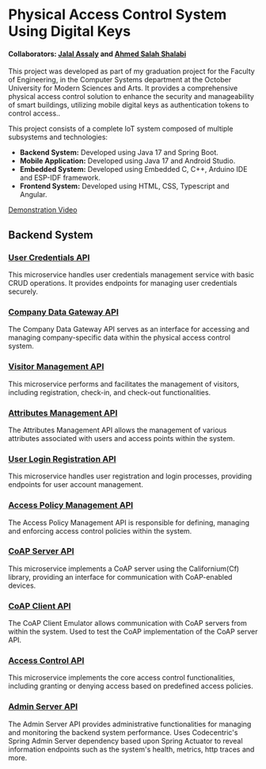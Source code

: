# Physical Access Control System Using Digital Keys
#### Collaborators: [Jalal Assaly](https://github.com/Jalal-Assaly) and [Ahmed Salah Shalabi](https://github.com/AhmedShalabi01)
This project was developed as part of my graduation project for the Faculty of Engineering, in the Computer Systems department at the October University for Modern Sciences and Arts. It provides a comprehensive physical access control solution to enhance the security and manageability of smart buildings, utilizing mobile digital keys as authentication tokens to control access.. 

This project consists of a complete IoT system composed of multiple subsystems and technologies:
- **Backend System:** Developed using Java 17 and Spring Boot.
- **Mobile Application:** Developed using Java 17 and Android Studio.
- **Embedded System:** Developed using Embedded C, C++, Arduino IDE and ESP-IDF framework.
- **Frontend System:** Developed using HTML, CSS, Typescript and Angular.

[Demonstration Video](https://drive.google.com/file/d/1fbGVf5QVrfla25-C9wlf16yCCj4XdmEq/view?usp=sharing)

## Backend System

### [User Credentials API](https://github.com/Jalal-Assaly/user-credentials-api)
This microservice handles user credentials management service with basic CRUD operations. It provides endpoints for managing user credentials securely.

### [Company Data Gateway API](https://github.com/Jalal-Assaly/company-data-gateway-api)
The Company Data Gateway API serves as an interface for accessing and managing company-specific data within the physical access control system.

### [Visitor Management API](https://github.com/Jalal-Assaly/visitor-management-api)
This microservice performs and facilitates the management of visitors, including registration, check-in, and check-out functionalities.

### [Attributes Management API](https://github.com/AhmedShalabi01/attributes-management-api)
The Attributes Management API allows the management of various attributes associated with users and access points within the system.

### [User Login Registration API](https://github.com/AhmedShalabi01/user-login-registration-api)
This microservice handles user registration and login processes, providing endpoints for user account management.

### [Access Policy Management API](https://github.com/AhmedShalabi01/access-policy-management-api)
The Access Policy Management API is responsible for defining, managing and enforcing access control policies within the system.

### [CoAP Server API](https://github.com/Jalal-Assaly/coap-server-api)
This microservice implements a CoAP server using the Californium(Cf) library, providing an interface for communication with CoAP-enabled devices.

### [CoAP Client API](https://github.com/Jalal-Assaly/coap-client-emulator)
The CoAP Client Emulator allows communication with CoAP servers from within the system. Used to test the CoAP implementation of the CoAP server API.

### [Access Control API](https://github.com/Jalal-Assaly/access-control-api)
This microservice implements the core access control functionalities, including granting or denying access based on predefined access policies.

### [Admin Server API](https://github.com/Jalal-Assaly/admin-server-api)
The Admin Server API provides administrative functionalities for managing and monitoring the backend system performance. Uses Codecentric's Spring Admin Server dependency based upon Spring Actuator to reveal information endpoints such as the system's health, metrics, http traces and more.
